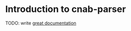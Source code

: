 # Introduction to cnab-parser

TODO: write [great documentation](http://jacobian.org/writing/what-to-write/)
